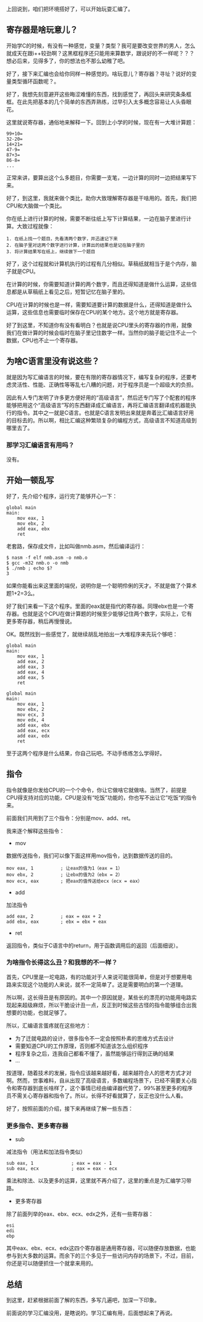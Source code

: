 <div class="RichText ztext Post-RichText css-yvdm7v" options="[object Object]"><p data-first-child="" data-pid="hxrY__Qq">上回说到，咱们把环境搭好了，可以开始玩耍汇编了。</p><h2>寄存器是啥玩意儿？</h2><p data-pid="tkiyQD_2">开始学C的时候，有没有一种感觉，变量？类型？我可是要改变世界的男人，怎么就成天在跟i++较劲啊？这黑框程序还只能用来算数学，跟说好的不一样呢？？？想必后来，见得多了，你的想法也不那么幼稚了吧。</p><p data-pid="4x7w_1--">好了，接下来汇编也会给你同样一种感觉的。啥玩意儿？寄存器？寻址？说好的变量类型循环函数呢？。</p><p data-pid="nl-OKhP7">好了，我想先刻意避开这些晦涩难懂的东西，找到感觉了，再回头来研究条条框框。在此先把基本的几个简单的东西弄熟练，过早引入太多概念容易让人头昏眼花。</p><p data-pid="kbpgyaR2">这里就说寄存器，通俗地来解释一下。回到上小学的时候，现在有一大堆计算题：</p><div class="highlight"><pre><code class="language-text">99+10=
32-20=
14+21=
47-9=
87+3=
86-8=
...</code></pre></div><p data-pid="uNEvNPfM">正常来讲，要算出这个么多题目，你需要一支笔，一边计算的同时一边把结果写下来。</p><p data-pid="aOctUrrw">好了，到这里，我就来做个类比，助你大致理解寄存器是干啥用的。首先，我们把CPU和大脑做一个类比。</p><p data-pid="AEX_PyFf">你在纸上进行计算的时候，需要不断往纸上写下计算结果，一边在脑子里进行计算。大致过程就像：</p><div class="highlight"><pre><code class="language-text">1. 在纸上找一个题目，先看清两个数字，并迅速记下来
2. 在脑子里对这两个数字进行计算，计算出的结果也是记在脑子里的
3. 将计算结果写在纸上，继续做下一个题目</code></pre></div><p data-pid="kqmm4pK-">好了，这个过程就和计算机执行的过程有几分相似。草稿纸就相当于是个内存，脑子就是CPU。</p><p data-pid="0NQQDjCJ">在计算的时候，你需要知道计算的两个数字，而且还得知道是做什么运算，这些信息都是从草稿纸上看见之后，短暂记忆在脑子里的。</p><p data-pid="ETu_msZf">CPU在计算的时候也是一样，需要知道要计算的数据是什么，还得知道是做什么运算，这些信息也需要临时保存在CPU的某个地方。这个地方就是寄存器。</p><p data-pid="HB4M4bsF">好了到这里，不知道你有没有看明白？也就是说CPU里头的寄存器的作用，就像我们在做计算的时候会临时在脑子里记住数字一样。当然你的脑子能记住不止一个数据，CPU也不止一个寄存器。</p><h2>为啥C语言里没有说这些？</h2><p data-pid="XOcVFJSy">就是因为写汇编语言的时候，要在有限的寄存器情况下，编写复杂的程序，还要考虑灵活性、性能、正确性等等乱七八糟的问题，对于程序员是一个超级大的负担。</p><p data-pid="sFhRLpb9">因此有人专门发明了许多更方便好用的“高级语言”，然后还专门写了个配套的程序能够把用这个“高级语言”写的东西翻译成汇编语言，再将汇编语言翻译成机器能执行的指令。其中之一就是C语言。也就是C语言发明出来就是奔着比汇编语言好用的目标去的。所以啊，相比汇编这种繁琐复杂的编程方式，高级语言不知道高级到哪里去了。</p><h3>那学习汇编语言有用吗？</h3><p data-pid="pDrFGPAG">没有。</p><h2>开始一顿乱写</h2><p data-pid="b3u7uMY2">好了，先介绍个程序，运行完了能够开心一下：</p><div class="highlight"><pre><code class="language-text">global main
main:
    mov eax, 1
    mov ebx, 2
    add eax, ebx
    ret</code></pre></div><p data-pid="zqUYzyfd">老套路，保存成文件，比如叫做nmb.asm，然后编译运行：</p><div class="highlight"><pre><code class="language-text">$ nasm -f elf nmb.asm -o nmb.o
$ gcc -m32 nmb.o -o nmb
$ ./nmb ; echo $?
3</code></pre></div><p data-pid="MIlylDaa">如果你能看出来这里面的端倪，说明你是一个聪明伶俐的天才。不就是做了个算术题1+2=3么。</p><p data-pid="PR_zdOih">好了我们来看一下这个程序。里面的eax就是指代的寄存器。同理ebx也是一个寄存器。也就是这个CPU在做计算题的时候至少能够记住两个数字，实际上，它有更多寄存器，稍后再慢慢说。</p><p data-pid="DJxfBkNJ">OK。既然找到一些感觉了，就继续胡乱地拍出一大堆程序来先玩个够吧：</p><div class="highlight"><pre><code class="language-text">global main
main:
    mov eax, 1
    add eax, 2
    add eax, 3
    add eax, 4
    add eax, 5
    ret</code></pre></div><div class="highlight"><pre><code class="language-text">global main
main:
    mov eax, 1
    mov ebx, 2
    mov ecx, 3
    mov edx, 4
    add eax, ebx
    add eax, ecx
    add eax, edx
    ret</code></pre></div><p data-pid="VG9GJO9H">至于这两个程序是什么结果，你自己玩吧。不动手练练怎么学得好。</p><h2>指令</h2><p data-pid="omPn1-WE">指令就像是你发给CPU的一个个命令，你让它做啥它就做啥。当然了，前提是CPU得支持对应的功能，CPU是没有“吃饭”功能的，你也写不出让它”吃饭“的指令来。</p><p data-pid="QGMfpsOJ">前面我们共用到了三个指令：分别是mov、add、ret。</p><p data-pid="T1BcwqDZ">我来逐个解释这些指令：</p><ul><li data-pid="wJa8Qm3H">mov</li></ul><p data-pid="L8AajpUA">数据传送指令，我们可以像下面这样用mov指令，达到数据传送的目的。</p><div class="highlight"><pre><code class="language-text">mov eax, 1          ; 让eax的值为1（eax = 1）
mov ebx, 2          ; 让ebx的值为2（ebx = 2）
mov ecx, eax        ; 把eax的值传送给ecx（ecx = eax）</code></pre></div><ul><li data-pid="1q2xizAc">add</li></ul><p data-pid="6JfgfYhk">加法指令</p><div class="highlight"><pre><code class="language-text">add eax, 2          ; eax = eax + 2
add ebx, eax        ; ebx = ebx + eax</code></pre></div><ul><li data-pid="vtX0C0JJ">ret</li></ul><p data-pid="pZLRbq-I">返回指令，类似于C语言中的return，用于函数调用后的返回（后面细说）。</p><h3>为啥指令长得这么丑？和我想的不一样？</h3><p data-pid="T_gkMHjF">首先，CPU里是一坨电路，有的功能对于人来说可能很简单，但是对于想要用电路来实现这个功能的人来说，就不一定简单了。这是需要明白的第一个道理。</p><p data-pid="3oVzrIyT">所以啊，这长得丑是有原因的。其中一个原因就是，某些长的漂亮的功能用电路实现起来超级麻烦，所以干脆设计丑一点，反正到时候这些古怪的指令能够组合出我想要的功能，也就足够了。</p><p data-pid="TBgk4nTM">所以，汇编语言蛋疼就在这些地方：</p><ul><li data-pid="Rm6N7Hks">为了迁就电路的设计，很多指令不一定会按照朴素的思维方式去设计</li><li data-pid="E0pGaOR_">需要知道CPU的工作原理，否则都不知道该怎么组织程序</li><li data-pid="X3rM9AQ2">程序复杂之后，连我自己都看不懂了，虽然能够运行得到正确的结果</li><li data-pid="mWDCszhk">...</li></ul><p data-pid="AWLwP0fF">按道理，随着技术的发展，指令应该越来越好看，越来越符合人的思考方式才对啊。然而，世事难料，自从出现了高级语言，多数编程场景下，已经不需要关心指令和寄存器到底长啥样了，这个事情已经由编译器代劳了，99%甚至更多的程序员不需关心寄存器和指令了。所以，长得不好看就算了，反正也没什么人看。</p><p data-pid="pFVHKWha">好了，按照前面的介绍，接下来再继续了解一些东西：</p><h3>更多指令、更多寄存器</h3><ul><li data-pid="cCtDL7Rs">sub</li></ul><p data-pid="HquoKSye">减法指令（用法和加法指令类似）</p><div class="highlight"><pre><code class="language-text">sub eax, 1              ; eax = eax - 1
sub eax, ecx            ; eax = eax - ecx</code></pre></div><p data-pid="qvM4ZtVv">乘法和除法、以及更多的运算，这里就不再介绍了，这里的重点是为汇编学习带路。</p><ul><li data-pid="-wqaGHjx">更多寄存器</li></ul><p data-pid="ETxedzhb">除了前面列举的eax、ebx、ecx、edx之外，还有一些寄存器：</p><div class="highlight"><pre><code class="language-text">esi
edi
ebp</code></pre></div><p data-pid="NrR4wWJr">其中eax、ebx、ecx、edx这四个寄存器是通用寄存器，可以随便存放数据，也能参与到大多数的运算。而余下的三个多见于一些访问内存的场景下，不过，目前，你还是可以随便抓住一个就拿来用的。</p><h2>总结</h2><p data-pid="FwCdM4BT">到这里，赶紧根据前面了解的东西，多写几遍吧，加深一下印象。</p><p data-pid="1l1uux7O">前面说的学习汇编没用，是瞎说的。学习汇编有用，后面想起来了再说。</p></div>
